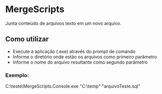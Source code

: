 # MergeScripts
Junta conteúdo de arquivos texto em um novo arquivo.

## Como utilizar
* Execute a aplicação (.exe) através do prompt de comando
* Informe o diretório onde estão os arquivos como primeiro parâmetro
* Informe o nome do arquivo resultante como segundo parâmetro

### Exemplo:
C:\teste\MergeScripts.Console.exe "C:\temp" "arquivoTeste.sql"

